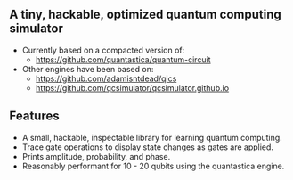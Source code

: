 
## A tiny, hackable, optimized quantum computing simulator

- Currently based on a compacted version of:
	- https://github.com/quantastica/quantum-circuit
- Other engines have been based on: 
	- https://github.com/adamisntdead/qics
	- https://github.com/qcsimulator/qcsimulator.github.io

## Features

- A small, hackable, inspectable library for learning quantum computing.
- Trace gate operations to display state changes as gates are applied.
- Prints amplitude, probability, and phase.
- Reasonably performant for 10 - 20 qubits using the quantastica engine.
